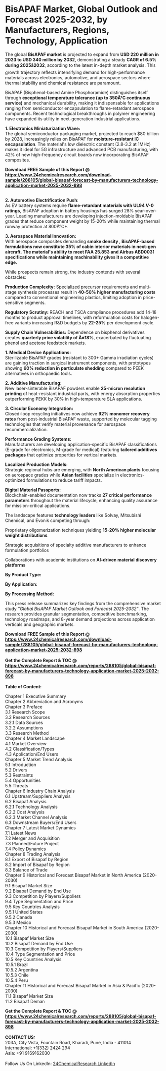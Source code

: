 <h1>BisAPAF Market, Global Outlook and Forecast 2025-2032, by Manufacturers, Regions, Technology, Application</h1><p>The global <strong>BisAPAF market</strong> is projected to expand from <strong>USD 220 million in 2023 to USD 340 million by 2032</strong>, demonstrating a steady <strong>CAGR of 6.5% during 2025â2032</strong>, according to the latest in-depth market analysis. This growth trajectory reflects intensifying demand for high-performance materials across electronics, automotive, and aerospace sectors where thermal stability and chemical resistance are paramount.</p><p>BisAPAF (Bisphenol-based Amine Phosphoramide) distinguishes itself through <strong>exceptional temperature tolerance (up to 350Â°C continuous service)</strong> and mechanical durability, making it indispensable for applications ranging from semiconductor encapsulation to flame-retardant aerospace components. Recent technological breakthroughs in polymer engineering have expanded its utility in next-generation industrial applications.</p><p><strong>1. Electronics Miniaturization Wave:</strong><br>
The global semiconductor packaging market, projected to reach $80 billion by 2028, increasingly relies on BisAPAF for <strong>moisture-resistant IC encapsulation</strong>. The material's low dielectric constant (2.8-3.2 at 1MHz) makes it ideal for 5G infrastructure and advanced PCB manufacturing, with 42% of new high-frequency circuit boards now incorporating BisAPAF composites.</p><div><b>Download FREE Sample of this Report @ 
            <a href="https://www.24chemicalresearch.com/download-sample/288105/global-bisapaf-forecast-by-manufacturers-technology-application-market-2025-2032-898">
            https://www.24chemicalresearch.com/download-sample/288105/global-bisapaf-forecast-by-manufacturers-technology-application-market-2025-2032-898</a></b></div><br><p><strong>2. Automotive Electrification Push:</strong><br>
As EV battery systems require <strong>flame-retardant materials with UL94 V-0 ratings</strong>, BisAPAF adoption in battery housings has surged 28% year-over-year. Leading manufacturers are developing injection-moldable BisAPAF grades that reduce component weight by 15-20% while maintaining thermal runway protection at 800Â°C+.</p><p><strong>3. Aerospace Material Innovation:</strong><br>
With aerospace composites demanding <strong>smoke density , BisAPAF-based formulations now constitute 35% of cabin interior materials in next-gen aircraft. The material's ability to meet FAA 25.853 and Airbus ABD0031 specifications while maintaining machinability gives it a competitive edge.</strong></p><p>While prospects remain strong, the industry contends with several obstacles:</p><p><strong>Production Complexity:</strong> Specialized precursor requirements and multi-stage synthesis processes result in <strong>40-50% higher manufacturing costs</strong> compared to conventional engineering plastics, limiting adoption in price-sensitive segments.</p><p><strong>Regulatory Scrutiny:</strong> REACH and TSCA compliance procedures add 14-18 months to product approval timelines, with reformulation costs for halogen-free variants increasing R&amp;D budgets by <strong>22-25%</strong> per development cycle.</p><p><strong>Supply Chain Vulnerabilities:</strong> Dependence on bisphenol derivatives creates <strong>quarterly price volatility of Â±18%</strong>, exacerbated by fluctuating phenol and acetone feedstock markets.</p><p><strong>1. Medical Device Applications:</strong><br>
Sterilizable BisAPAF grades (resistant to 300+ Gamma irradiation cycles) are gaining traction in surgical instrument components, with prototypes showing <strong>60% reduction in particulate shedding</strong> compared to PEEK alternatives in orthopaedic tools.</p><p><strong>2. Additive Manufacturing:</strong><br>
New laser-sinterable BisAPAF powders enable <strong>25-micron resolution printing</strong> of heat-resistant industrial parts, with energy absorption properties outperforming PEKK by 30% in high-temperature SLA applications.</p><p><strong>3. Circular Economy Integration:</strong><br>
Closed-loop recycling initiatives now achieve <strong>92% monomer recovery rates</strong> from post-industrial BisAPAF waste, supported by molecular tagging technologies that verify material provenance for aerospace recommercialization.</p><p><strong>Performance Grading Systems:</strong><br>
	Manufacturers are developing application-specific BisAPAF classifications (E-grade for electronics, M-grade for medical) featuring <strong>tailored additives packages</strong> that optimize properties for vertical markets.</p><p><strong>Localized Production Models:</strong><br>
	Strategic regional hubs are emerging, with <strong>North American plants</strong> focusing on aerospace grades while <strong>Asian facilities</strong> specialize in electronics-optimized formulations to reduce tariff impacts.</p><p><strong>Digital Material Passports:</strong><br>
	Blockchain-enabled documentation now tracks <strong>27 critical performance parameters</strong> throughout the material lifecycle, enhancing quality assurance for mission-critical applications.</p><p>The landscape features <strong>technology leaders</strong> like Solvay, Mitsubishi Chemical, and Evonik competing through:</p><p>Proprietary oligomerization techniques yielding <strong>15-20% higher molecular weight distributions</strong></p><p>Strategic acquisitions of specialty additive manufacturers to enhance formulation portfolios</p><p>Collaborations with academic institutions on <strong>AI-driven material discovery platforms</strong></p><p><strong>By Product Type:</strong></p><p><strong>By Application:</strong></p><p><strong>By Processing Method:</strong></p><p>This press release summarizes key findings from the comprehensive market study <em>"Global BisAPAF Market Outlook and Forecast 2025-2032"</em>. The research provides granular segmentation, competitive benchmarking, technology roadmaps, and 8-year demand projections across application verticals and geographic markets.</p><div><b>Download FREE Sample of this Report @ 
            <a href="https://www.24chemicalresearch.com/download-sample/288105/global-bisapaf-forecast-by-manufacturers-technology-application-market-2025-2032-898">
            https://www.24chemicalresearch.com/download-sample/288105/global-bisapaf-forecast-by-manufacturers-technology-application-market-2025-2032-898</a></b></div><br><div><b>Get the Complete Report & TOC @ 
            <a href="https://www.24chemicalresearch.com/reports/288105/global-bisapaf-forecast-by-manufacturers-technology-application-market-2025-2032-898">
            https://www.24chemicalresearch.com/reports/288105/global-bisapaf-forecast-by-manufacturers-technology-application-market-2025-2032-898</a></b></div><br>
            <b>Table of Content:</b><p>Chapter 1 Executive Summary<br />
Chapter 2 Abbreviation and Acronyms<br />
Chapter 3 Preface<br />
3.1 Research Scope<br />
3.2 Research Sources<br />
3.2.1 Data Sources<br />
3.2.2 Assumptions<br />
3.3 Research Method<br />
Chapter 4 Market Landscape<br />
4.1 Market Overview<br />
4.2 Classification/Types<br />
4.3 Application/End Users<br />
Chapter 5 Market Trend Analysis<br />
5.1 Introduction<br />
5.2 Drivers<br />
5.3 Restraints<br />
5.4 Opportunities<br />
5.5 Threats<br />
Chapter 6 Industry Chain Analysis<br />
6.1 Upstream/Suppliers Analysis<br />
6.2 Bisapaf Analysis<br />
6.2.1 Technology Analysis<br />
6.2.2 Cost Analysis<br />
6.2.3 Market Channel Analysis<br />
6.3 Downstream Buyers/End Users<br />
Chapter 7 Latest Market Dynamics<br />
7.1 Latest News<br />
7.2 Merger and Acquisition<br />
7.3 Planned/Future Project<br />
7.4 Policy Dynamics<br />
Chapter 8 Trading Analysis<br />
8.1 Export of Bisapaf by Region<br />
8.2 Import of Bisapaf by Region<br />
8.3 Balance of Trade<br />
Chapter 9 Historical and Forecast Bisapaf Market in North America (2020-2030)<br />
9.1 Bisapaf Market Size<br />
9.2 Bisapaf Demand by End Use<br />
9.3 Competition by Players/Suppliers<br />
9.4 Type Segmentation and Price<br />
9.5 Key Countries Analysis<br />
9.5.1 United States<br />
9.5.2 Canada<br />
9.5.3 Mexico<br />
Chapter 10 Historical and Forecast Bisapaf Market in South America (2020-2030)<br />
10.1 Bisapaf Market Size<br />
10.2 Bisapaf Demand by End Use<br />
10.3 Competition by Players/Suppliers<br />
10.4 Type Segmentation and Price<br />
10.5 Key Countries Analysis<br />
10.5.1 Brazil<br />
10.5.2 Argentina<br />
10.5.3 Chile<br />
10.5.4 Peru<br />
Chapter 11 Historical and Forecast Bisapaf Market in Asia & Pacific (2020-2030)<br />
11.1 Bisapaf Market Size<br />
11.2 Bisapaf Deman</p><div><b>Get the Complete Report & TOC @ 
            <a href="https://www.24chemicalresearch.com/reports/288105/global-bisapaf-forecast-by-manufacturers-technology-application-market-2025-2032-898">
            https://www.24chemicalresearch.com/reports/288105/global-bisapaf-forecast-by-manufacturers-technology-application-market-2025-2032-898</a></b></div><br><b>CONTACT US:</b><br>
            203A, City Vista, Fountain Road, Kharadi, Pune, India - 411014<br>
            International: +1(332) 2424 294<br>
            Asia: +91 9169162030 <br><br>
            Follow Us On LinkedIn: <a href="https://www.linkedin.com/company/24chemicalresearch/">24ChemicalResearch LinkedIn</a>